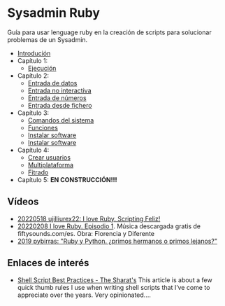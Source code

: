 
# Sysadmin Ruby

Guía para usar lenguage ruby en la creación de scripts para solucionar problemas de un Sysadmin.

* [Introdución](intro.md)
* Capítulo 1:
    * [Ejecución](cap-01/README.md)
* Capítulo 2:
    * [Entrada de datos](cap-02/README.md)
    * [Entrada no interactiva](cap-02/entrada-no-interactiva.md)
    * [Entrada de números](cap-02/entrada-de-numeros.md)
    * [Entrada desde fichero](cap-02/entrada-desde-fichero.md)
* Capítulo 3:
    * [Comandos del sistema](cap-03/README.md)
    * [Funciones](cap-03/funciones.md)
    * [Instalar software](cap-03/instalar-software.md)
    * [Instalar software](cap-03/instalar-software2.md)
* Capítulo 4:
    * [Crear usuarios](cap-04/README.md)
    * [Multiplataforma](cap-04/multiplataforma.md)
    * [Fitrado](cap-04/filtrado.md)
* Capítulo 5: **EN CONSTRUCCIÓN!!!**

## Vídeos

* [20220518 ujilliurex22: I love Ruby. Scripting Feliz!](https://www.youtube.com/watch?v=lggNRY4qNLs)
* [20220208 I love Ruby. Episodio 1](https://www.youtube.com/watch?v=4NfmxYEBneo). Música descargada gratis de fiftysounds.com/es. Obra: Florencia y Diferente
* [2019 pybirras: "Ruby y Python. ¿primos hermanos o primos lejanos?"](https://www.youtube.com/watch?v=Bvj7HKHjXCA)

## Enlaces de interés

* [Shell Script Best Practices - The Sharat's](https://t.co/f7zQenF46m?s=35) This article is about a few quick thumb rules I use when writing shell scripts that I’ve come to appreciate over the years. Very opinionated....

